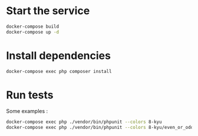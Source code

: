 # Start the service

```bash
docker-compose build
docker-compose up -d
```

# Install dependencies

```bash
docker-compose exec php composer install
```

# Run tests

Some examples :

```bash
docker-compose exec php ./vendor/bin/phpunit --colors 8-kyu
docker-compose exec php ./vendor/bin/phpunit --colors 8-kyu/even_or_odd/tests
```
